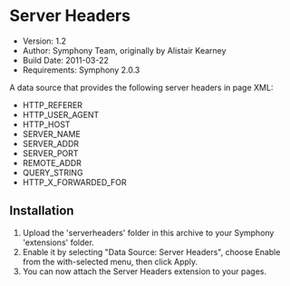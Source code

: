 # Server Headers

* Version: 1.2
* Author: Symphony Team, originally by Alistair Kearney
* Build Date: 2011-03-22
* Requirements: Symphony 2.0.3

A data source that provides the following server headers in page XML:

* HTTP_REFERER
* HTTP_USER_AGENT
* HTTP_HOST
* SERVER_NAME
* SERVER_ADDR
* SERVER_PORT
* REMOTE_ADDR
* QUERY_STRING
* HTTP_X_FORWARDED_FOR


## Installation

1. Upload the 'serverheaders' folder in this archive to your Symphony 'extensions' folder.
2. Enable it by selecting "Data Source: Server Headers", choose Enable from the with-selected menu, then click Apply.
3. You can now attach the Server Headers extension to your pages.